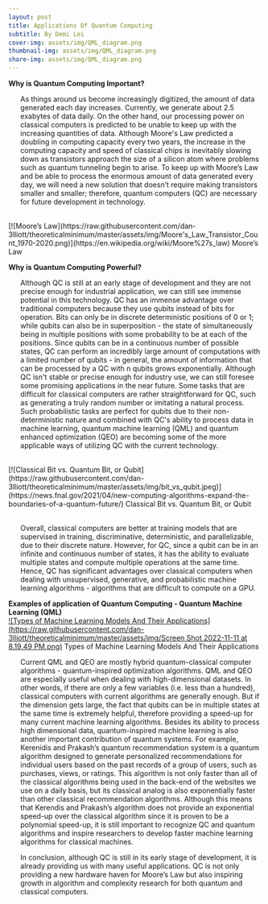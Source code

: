 ```yaml
---
layout: post
title: Applications Of Quantum Computing
subtitle: By Demi Lei
cover-img: assets/img/QML_diagram.png
thumbnail-img: assets/img/QML_diagram.png
share-img: assets/img/QML_diagram.png
---
```

**Why is Quantum Computing Important?**
<ul>
As things around us become increasingly digitized, the amount of data generated each day increases. Currently, we generate about 2.5 exabytes of data daily. On the other hand, our processing power on classical computers is predicted to be unable to keep up with the increasing quantities of data. Although Moore's Law predicted a doubling in computing capacity every two years, the increase in the computing capacity and speed of classical chips is inevitably slowing down as transistors approach the size of a silicon atom where problems such as quantum tunneling begin to arise. To keep up with Moore’s Law and be able to process the enormous amount of data generated every day, we will need a new solution that doesn’t require making transistors smaller and smaller; therefore, quantum computers (QC) are necessary for future development in technology. 
</ul>

<br>
[![Moore’s Law](https://raw.githubusercontent.com/dan-3lliott/theoreticalminimum/master/assets/img/Moore's_Law_Transistor_Count_1970-2020.png)](https://en.wikipedia.org/wiki/Moore%27s_law)
Moore’s Law
<br>

**Why is Quantum Computing Powerful?**
<ul>
Although QC is still at an early stage of development and they are not precise enough for industrial application, we can still see immense potential in this technology. QC has an immense advantage over traditional computers because they use qubits instead of bits for operation. Bits can only be in discrete deterministic positions of 0 or 1; while qubits can also be in superposition - the state of simultaneously being in multiple positions with some probability to be at each of the positions. Since qubits can be in a continuous number of possible states, QC can perform an incredibly large amount of computations with a limited number of qubits - in general, the amount of information that can be processed by a QC with n qubits grows exponentially. Although QC isn't stable or precise enough for industry use, we can still foresee some promising applications in the near future. Some tasks that are difficult for classical computers are rather straightforward for QC, such as generating a truly random number or imitating a natural process. Such probabilistic tasks are perfect for qubits due to their non-deterministic nature and combined with QC's ability to process data in machine learning, quantum machine learning (QML) and quantum enhanced optimization (QEO) are becoming some of the more applicable ways of utilizing QC with the current technology.
</ul>

<br>
[![Classical Bit vs. Quantum Bit, or Qubit](https://raw.githubusercontent.com/dan-3lliott/theoreticalminimum/master/assets/img/bit_vs_qubit.jpeg)](https://news.fnal.gov/2021/04/new-computing-algorithms-expand-the-boundaries-of-a-quantum-future/)
Classical Bit vs. Quantum Bit, or Qubit
<br><br>

<ul>
Overall, classical computers are better at training models that are supervised in training, discriminative, deterministic, and parallelizable, due to their discrete nature. However, for QC, since a qubit can be in an infinite and continuous number of states, it has the ability to evaluate multiple states and compute multiple operations at the same time. Hence, QC has significant advantages over classical computers when dealing with unsupervised, generative, and probabilistic machine learning algorithms - algorithms that are difficult to compute on a GPU.
</ul>

**Examples of application of Quantum Computing - Quantum Machine Learning (QML)**
<br>
[![Types of Machine Learning Models And Their Applications](https://raw.githubusercontent.com/dan-3lliott/theoreticalminimum/master/assets/img/Screen Shot 2022-11-11 at 8.19.49 PM.png)](https://dan-3lliott.github.io/theoreticalminimum/2022-11-09-applications/)
Types of Machine Learning Models And Their Applications
<br>

<ul>
Current QML and QEO are mostly hybrid quantum-classical computer algorithms - quantum-inspired optimization algorithms. QML and QEO are especially useful when dealing with high-dimensional datasets. In other words, if there are only a few variables (i.e. less than a hundred), classical computers with current algorithms are generally enough. But if the dimension gets large, the fact that qubits can be in multiple states at the same time is extremely helpful, therefore providing a speed-up for many current machine learning algorithms. Besides its ability to process high dimensional data, quantum-inspired machine learning is also another important contribution of quantum systems. For example, Kerenidis and Prakash’s quantum recommendation system is a quantum algorithm designed to generate personalized recommendations for individual users based on the past records of a group of users, such as purchases, views, or ratings. This algorithm is not only faster than all of the classical algorithms being used in the back-end of the websites we use on a daily basis, but its classical analog is also exponentially faster than other classical recommendation algorithms. Although this means that Kerendis and Prakash’s algorithm does not provide an exponential speed-up over the classical algorithm since it is proven to be a polynomial speed-up, it is still important to recognize QC and quantum algorithms and inspire researchers to develop faster machine learning algorithms for classical machines. 
</ul>

<ul>
In conclusion, although QC is still in its early stage of development, it is already providing us with many useful applications. QC is not only providing a new hardware haven for Moore’s Law but also inspiring growth in algorithm and complexity research for both quantum and classical computers. 
</ul>












